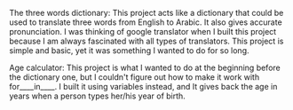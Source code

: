 The three words dictionary:
This project acts like a dictionary that could be used to translate three words from English to Arabic. It also gives accurate pronunciation. 
I was thinking of google translator when I built this project because I am always fascinated with all types of translators. This project is simple and basic, yet it was something I wanted to do for so long. 

Age calculator:
This project is what I wanted to do at the beginning before the dictionary one, but I couldn't figure out how to make it work with for____in____. I built it using variables instead, and It gives back the age in years when a person types her/his year of birth.